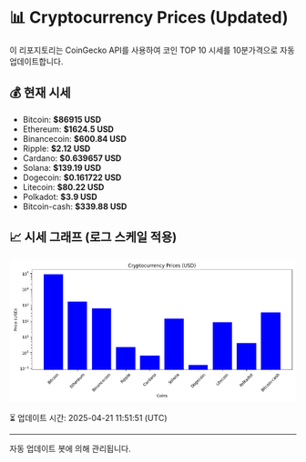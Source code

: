 
# 📊 Cryptocurrency Prices (Updated)

이 리포지토리는 CoinGecko API를 사용하여 코인 TOP 10 시세를 10분가격으로 자동 업데이트합니다.

## 💰 현재 시세
- Bitcoin: **$86915 USD**
- Ethereum: **$1624.5 USD**
- Binancecoin: **$600.84 USD**
- Ripple: **$2.12 USD**
- Cardano: **$0.639657 USD**
- Solana: **$139.19 USD**
- Dogecoin: **$0.161722 USD**
- Litecoin: **$80.22 USD**
- Polkadot: **$3.9 USD**
- Bitcoin-cash: **$339.88 USD**

## 📈 시세 그래프 (로그 스케일 적용)
![Crypto Prices](crypto_prices.png)

⏳ 업데이트 시간: 2025-04-21 11:51:51 (UTC)

---
자동 업데이트 봇에 의해 관리됩니다.
